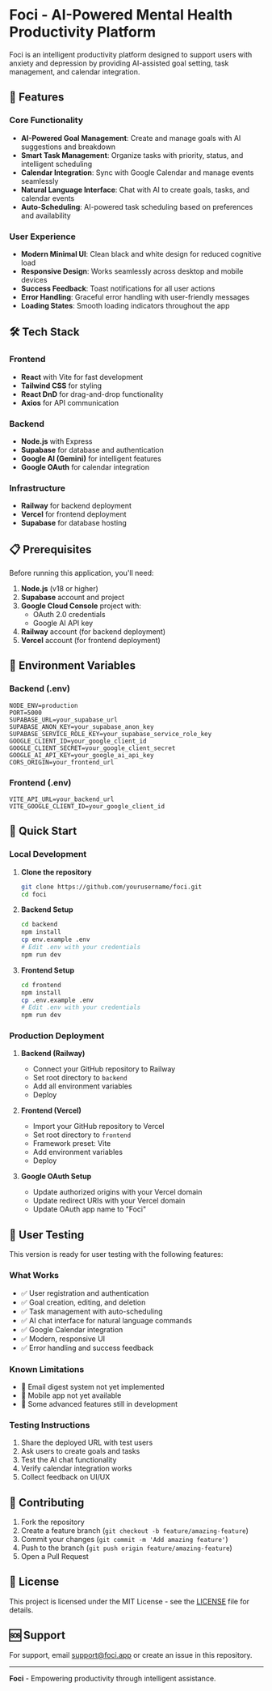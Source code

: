 # Foci - AI-Powered Mental Health Productivity Platform

Foci is an intelligent productivity platform designed to support users with anxiety and depression by providing AI-assisted goal setting, task management, and calendar integration.

## 🚀 Features

### Core Functionality
- **AI-Powered Goal Management**: Create and manage goals with AI suggestions and breakdown
- **Smart Task Management**: Organize tasks with priority, status, and intelligent scheduling
- **Calendar Integration**: Sync with Google Calendar and manage events seamlessly
- **Natural Language Interface**: Chat with AI to create goals, tasks, and calendar events
- **Auto-Scheduling**: AI-powered task scheduling based on preferences and availability

### User Experience
- **Modern Minimal UI**: Clean black and white design for reduced cognitive load
- **Responsive Design**: Works seamlessly across desktop and mobile devices
- **Success Feedback**: Toast notifications for all user actions
- **Error Handling**: Graceful error handling with user-friendly messages
- **Loading States**: Smooth loading indicators throughout the app

## 🛠️ Tech Stack

### Frontend
- **React** with Vite for fast development
- **Tailwind CSS** for styling
- **React DnD** for drag-and-drop functionality
- **Axios** for API communication

### Backend
- **Node.js** with Express
- **Supabase** for database and authentication
- **Google AI (Gemini)** for intelligent features
- **Google OAuth** for calendar integration

### Infrastructure
- **Railway** for backend deployment
- **Vercel** for frontend deployment
- **Supabase** for database hosting

## 📋 Prerequisites

Before running this application, you'll need:

1. **Node.js** (v18 or higher)
2. **Supabase** account and project
3. **Google Cloud Console** project with:
   - OAuth 2.0 credentials
   - Google AI API key
4. **Railway** account (for backend deployment)
5. **Vercel** account (for frontend deployment)

## 🔧 Environment Variables

### Backend (.env)
```env
NODE_ENV=production
PORT=5000
SUPABASE_URL=your_supabase_url
SUPABASE_ANON_KEY=your_supabase_anon_key
SUPABASE_SERVICE_ROLE_KEY=your_supabase_service_role_key
GOOGLE_CLIENT_ID=your_google_client_id
GOOGLE_CLIENT_SECRET=your_google_client_secret
GOOGLE_AI_API_KEY=your_google_ai_api_key
CORS_ORIGIN=your_frontend_url
```

### Frontend (.env)
```env
VITE_API_URL=your_backend_url
VITE_GOOGLE_CLIENT_ID=your_google_client_id
```

## 🚀 Quick Start

### Local Development

1. **Clone the repository**
   ```bash
   git clone https://github.com/yourusername/foci.git
   cd foci
   ```

2. **Backend Setup**
   ```bash
   cd backend
   npm install
   cp env.example .env
   # Edit .env with your credentials
   npm run dev
   ```

3. **Frontend Setup**
   ```bash
   cd frontend
   npm install
   cp .env.example .env
   # Edit .env with your credentials
   npm run dev
   ```

### Production Deployment

1. **Backend (Railway)**
   - Connect your GitHub repository to Railway
   - Set root directory to `backend`
   - Add all environment variables
   - Deploy

2. **Frontend (Vercel)**
   - Import your GitHub repository to Vercel
   - Set root directory to `frontend`
   - Framework preset: Vite
   - Add environment variables
   - Deploy

3. **Google OAuth Setup**
   - Update authorized origins with your Vercel domain
   - Update redirect URIs with your Vercel domain
   - Update OAuth app name to "Foci"

## 📱 User Testing

This version is ready for user testing with the following features:

### What Works
- ✅ User registration and authentication
- ✅ Goal creation, editing, and deletion
- ✅ Task management with auto-scheduling
- ✅ AI chat interface for natural language commands
- ✅ Google Calendar integration
- ✅ Modern, responsive UI
- ✅ Error handling and success feedback

### Known Limitations
- 📧 Email digest system not yet implemented
- 📱 Mobile app not yet available
- 🔧 Some advanced features still in development

### Testing Instructions
1. Share the deployed URL with test users
2. Ask users to create goals and tasks
3. Test the AI chat functionality
4. Verify calendar integration works
5. Collect feedback on UI/UX

## 🤝 Contributing

1. Fork the repository
2. Create a feature branch (`git checkout -b feature/amazing-feature`)
3. Commit your changes (`git commit -m 'Add amazing feature'`)
4. Push to the branch (`git push origin feature/amazing-feature`)
5. Open a Pull Request

## 📄 License

This project is licensed under the MIT License - see the [LICENSE](LICENSE) file for details.

## 🆘 Support

For support, email support@foci.app or create an issue in this repository.

---

**Foci** - Empowering productivity through intelligent assistance. 